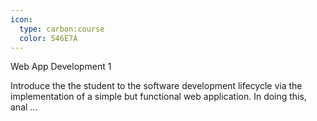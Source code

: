 ```yaml
---
icon:
  type: carbon:course
  color: 546E7A
---
```

Web App Development 1

Introduce the the student to the software development lifecycle via the implementation of a simple but functional web application. In doing this, anal ... 
